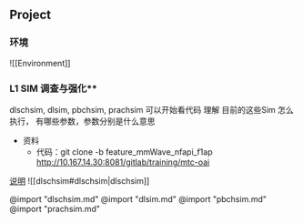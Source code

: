 ## Project
### 环境
![[Environment]]

### L1 SIM 调查与强化**
dlschsim, dlsim, pbchsim, prachsim
可以开始看代码 理解 目前的这些Sim 怎么执行， 有哪些参数，参数分别是什么意思

* 资料
  * 代码：git clone -b feature_mmWave_nfapi_f1ap http://10.167.14.30:8081/gitlab/training/mtc-oai


[说明](https://gitlab.eurecom.fr/oai/openairinterface5g/-/wikis/OpenAirLTEPhySimul)
![[dlschsim#dlschsim|dlschsim]]



@import "dlschsim.md"
@import "dlsim.md"
@import "pbchsim.md"
@import "prachsim.md"